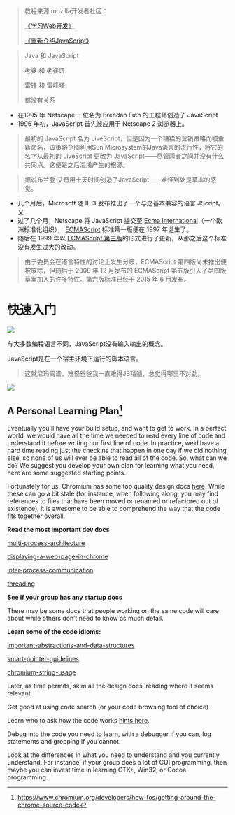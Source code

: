 > 教程来源 mozilla开发者社区：
>
> [《学习Web开发》](https://developer.mozilla.org/zh-CN/docs/Learn)
>
> [《重新介绍JavaScript》](https://developer.mozilla.org/zh-CN/docs/Web/JavaScript/A_re-introduction_to_JavaScript)

> Java 和 JavaScript
>
> 老婆 和 老婆饼
>
> 雷锋 和 雷峰塔
>
> 都没有关系

* 在1995 年 Netscape 一位名为 Brendan Eich 的工程师创造了 JavaScript
*  1996 年初，JavaScript 首先被应用于 Netscape 2 浏览器上。

> 最初的 JavaScript 名为 LiveScript，但是因为一个糟糕的营销策略而被重新命名，该策略企图利用Sun Microsystem的Java语言的流行性，将它的名字从最初的 LiveScript 更改为 JavaScript——尽管两者之间并没有什么共同点。这便是之后混淆产生的根源。

> 据说布兰登·艾奇用十天时间创造了JavaScript——难怪到处是草率的感觉。

* 几个月后，Microsoft 随 IE 3 发布推出了一个与之基本兼容的语言 JScript。又
* 过了几个月，Netscape 将 JavaScript 提交至 [Ecma International](http://www.ecma-international.org/)（一个欧洲标准化组织）， [ECMAScript](https://developer.mozilla.org/zh-CN/docs/Glossary/ECMAScript) 标准第一版便在 1997 年诞生了。
* 随后在 1999 年以 [ECMAScript 第三版](http://www.ecma-international.org/publications/standards/Ecma-262.htm)的形式进行了更新，从那之后这个标准没有发生过大的改动。

> 由于委员会在语言特性的讨论上发生分歧，ECMAScript 第四版尚未推出便被废除，但随后于 2009 年 12 月发布的 ECMAScript 第五版引入了第四版草案加入的许多特性。第六版标准已经于 2015 年 6 月发布。

# 快速入门

![](C:/Users/Five/Desktop/note/img/javascript-design.jpg)

与大多数编程语言不同，JavaScript没有输入输出的概念。

JavaScript是在一个宿主环境下运行的脚本语言。

> 这就尼玛离谱，难怪爸爸我一直难得JS精髓，总觉得哪里不对劲。

![](C:/Users/Five/Desktop/note/img/javsscript-compile-process.jpg)

## A Personal Learning Plan[^2]

Eventually you’ll have your build setup, and want to get to work.  In a perfect world, we would have all the time we needed to read every line of code and understand it before writing our first line of code.  In practice, we’d have a hard time reading just the checkins that happen in one day if we did nothing else, so none of us will ever be able to read all of the code.  So, what can we do? We suggest you develop your own plan for learning what you need, here are some suggested starting points.

Fortunately for us, Chromium has some top quality design docs [here](https://www.chromium.org/developers/design-documents).  While these can go a bit stale (for instance, when following along, you may find references to files that have been moved or renamed or refactored out of existence), it is awesome to be able to comprehend the way that the code fits together overall.

**Read the most important dev docs**

[multi-process-architecture](https://www.chromium.org/developers/design-documents/multi-process-architecture)

[displaying-a-web-page-in-chrome](https://www.chromium.org/developers/design-documents/displaying-a-web-page-in-chrome)

[inter-process-communication](https://www.chromium.org/developers/design-documents/inter-process-communication)

[threading](https://www.chromium.org/developers/design-documents/threading)

**See if your group has any startup docs**

There may be some docs that people working on the same code will care about while others don’t need to know as much detail.

**Learn some of the code idioms:**

[important-abstractions-and-data-structures ](https://www.chromium.org/developers/coding-style/important-abstractions-and-data-structures)

[smart-pointer-guidelines](https://www.chromium.org/developers/smart-pointer-guidelines)

[chromium-string-usage](https://www.chromium.org/developers/chromium-string-usage)

Later, as time permits, skim all the design docs, reading where it seems relevant.

Get good at using code search (or your code browsing tool of choice)

Learn who to ask how the code works [hints here](https://www.chromium.org/developers/finding-somebody-who-knows-how-a-piece-of-code-works).

Debug into the code you need to learn, with a debugger if you can, log statements and grepping if you cannot.

Look at the differences in what you need to understand and you currently understand.  For instance, if your group does a lot of GUI programming, then maybe you can invest time in learning GTK+, Win32, or Cocoa programming.













[^2]: https://www.chromium.org/developers/how-tos/getting-around-the-chrome-source-code

